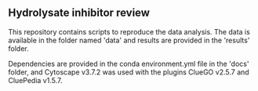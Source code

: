 ## Hydrolysate inhibitor review

This repository contains scripts to reproduce the data analysis. The data is available in the folder named 'data' and results are provided in the 'results' folder.

Dependencies are provided in the conda environment.yml file in the 'docs' folder, and Cytoscape v3.7.2 was used with the plugins ClueGO v2.5.7 and CluePedia v1.5.7.
